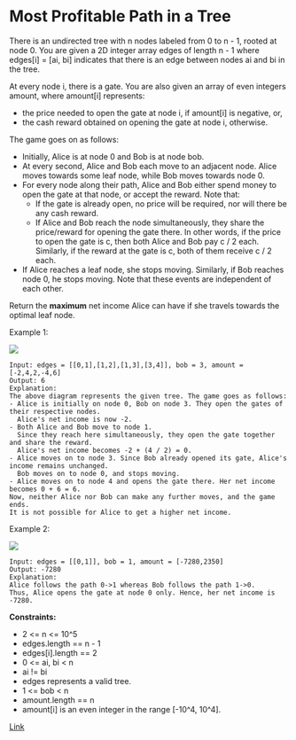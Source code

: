 # Most Profitable Path in a Tree

There is an undirected tree with n nodes labeled from 0 to n - 1, rooted at node 0. You are given a 2D integer array
edges of length n - 1 where edges[i] = [ai, bi] indicates that there is an edge between nodes ai and bi in the tree.

At every node i, there is a gate. You are also given an array of even integers amount, where amount[i] represents:

- the price needed to open the gate at node i, if amount[i] is negative, or,
- the cash reward obtained on opening the gate at node i, otherwise.

The game goes on as follows:

- Initially, Alice is at node 0 and Bob is at node bob.
- At every second, Alice and Bob each move to an adjacent node. Alice moves towards some leaf node, while Bob moves
  towards node 0.
- For every node along their path, Alice and Bob either spend money to open the gate at that node, or accept the reward.
  Note that:
    - If the gate is already open, no price will be required, nor will there be any cash reward.
    - If Alice and Bob reach the node simultaneously, they share the price/reward for opening the gate there. In other
      words, if the price to open the gate is c, then both Alice and Bob pay c / 2 each. Similarly, if the reward at the
      gate is c, both of them receive c / 2 each.
- If Alice reaches a leaf node, she stops moving. Similarly, if Bob reaches node 0, he stops moving. Note that these
  events are independent of each other.

Return the **maximum** net income Alice can have if she travels towards the optimal leaf node.

Example 1:

![](https://assets.leetcode.com/uploads/2022/10/29/eg1.png)

```
Input: edges = [[0,1],[1,2],[1,3],[3,4]], bob = 3, amount = [-2,4,2,-4,6]
Output: 6
Explanation: 
The above diagram represents the given tree. The game goes as follows:
- Alice is initially on node 0, Bob on node 3. They open the gates of their respective nodes.
  Alice's net income is now -2.
- Both Alice and Bob move to node 1. 
  Since they reach here simultaneously, they open the gate together and share the reward.
  Alice's net income becomes -2 + (4 / 2) = 0.
- Alice moves on to node 3. Since Bob already opened its gate, Alice's income remains unchanged.
  Bob moves on to node 0, and stops moving.
- Alice moves on to node 4 and opens the gate there. Her net income becomes 0 + 6 = 6.
Now, neither Alice nor Bob can make any further moves, and the game ends.
It is not possible for Alice to get a higher net income.
```

Example 2:

![](https://assets.leetcode.com/uploads/2022/10/29/eg2.png)

```
Input: edges = [[0,1]], bob = 1, amount = [-7280,2350]
Output: -7280
Explanation: 
Alice follows the path 0->1 whereas Bob follows the path 1->0.
Thus, Alice opens the gate at node 0 only. Hence, her net income is -7280. 

```

**Constraints:**
- 2 <= n <= 10^5
- edges.length == n - 1
- edges[i].length == 2
- 0 <= ai, bi < n
- ai != bi
- edges represents a valid tree.
- 1 <= bob < n
- amount.length == n
- amount[i] is an even integer in the range [-10^4, 10^4].

[Link](https://leetcode.com/problems/most-profitable-path-in-a-tree/description/)